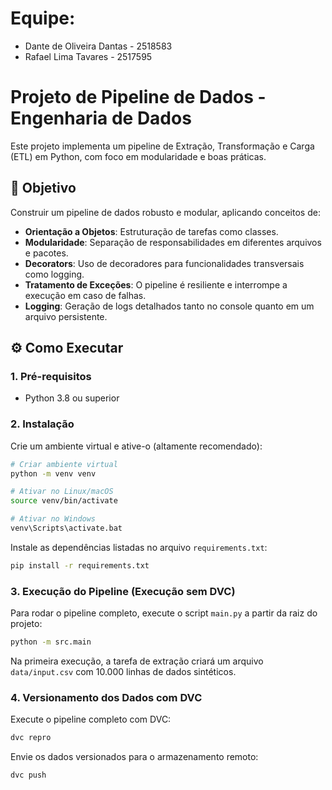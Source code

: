 # Equipe:
- Dante de Oliveira Dantas - 2518583
- Rafael Lima Tavares  - 2517595

# Projeto de Pipeline de Dados - Engenharia de Dados

Este projeto implementa um pipeline de Extração, Transformação e Carga (ETL) em Python, com foco em modularidade e boas práticas.

## 🎯 Objetivo

Construir um pipeline de dados robusto e modular, aplicando conceitos de:

- **Orientação a Objetos**: Estruturação de tarefas como classes.
- **Modularidade**: Separação de responsabilidades em diferentes arquivos e pacotes.
- **Decorators**: Uso de decoradores para funcionalidades transversais como logging.
- **Tratamento de Exceções**: O pipeline é resiliente e interrompe a execução em caso de falhas.
- **Logging**: Geração de logs detalhados tanto no console quanto em um arquivo persistente.

## ⚙️ Como Executar

### 1. Pré-requisitos

- Python 3.8 ou superior

### 2. Instalação

Crie um ambiente virtual e ative-o (altamente recomendado):

```bash
# Criar ambiente virtual
python -m venv venv

# Ativar no Linux/macOS
source venv/bin/activate

# Ativar no Windows
venv\Scripts\activate.bat
```

Instale as dependências listadas no arquivo `requirements.txt`:

```bash
pip install -r requirements.txt
```

### 3. Execução do Pipeline (Execução sem DVC)

Para rodar o pipeline completo, execute o script `main.py` a partir da raiz do projeto:

```bash
python -m src.main
```

Na primeira execução, a tarefa de extração criará um arquivo `data/input.csv` com 10.000 linhas de dados sintéticos.

### 4. Versionamento dos Dados com DVC

Execute o pipeline completo com DVC:

```bash
dvc repro
```

Envie os dados versionados para o armazenamento remoto:

```bash
dvc push
```

